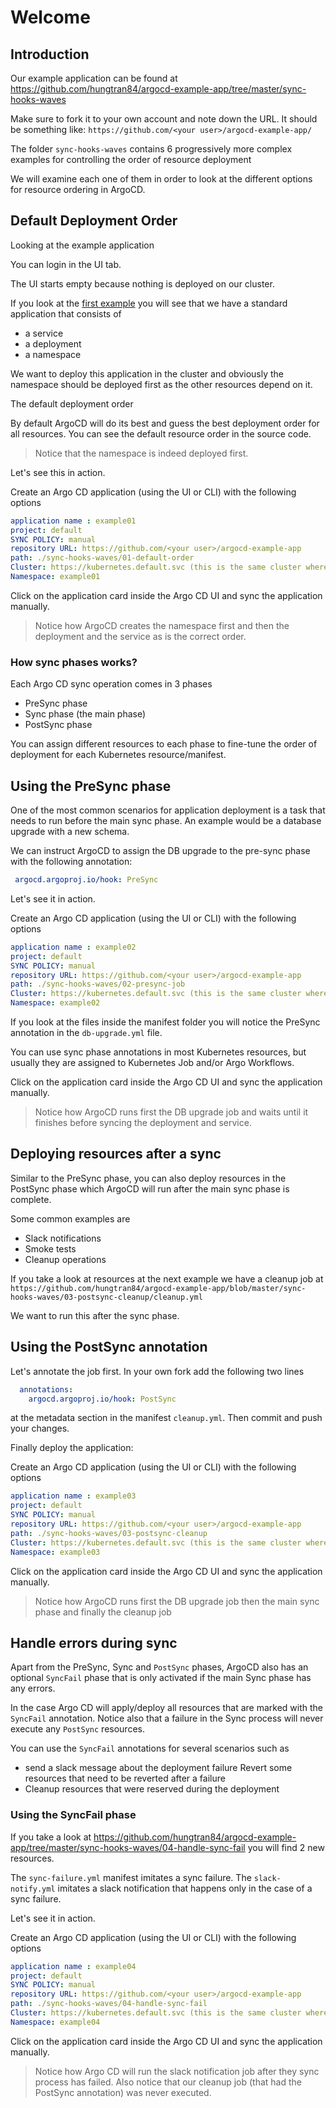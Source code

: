 # Welcome
## Introduction
Our example application can be found at https://github.com/hungtran84/argocd-example-app/tree/master/sync-hooks-waves

Make sure to fork it to your own account and note down the URL. It should be something like: `https://github.com/<your user>/argocd-example-app/`

The folder `sync-hooks-waves` contains 6 progressively more complex examples for controlling the order of resource deployment

We will examine each one of them in order to look at the different options for resource ordering in ArgoCD.

## Default Deployment Order
Looking at the example application  

You can login in the UI tab.

The UI starts empty because nothing is deployed on our cluster.

If you look at the [first example](https://github.com/hungtran84/argocd-example-app/tree/master/sync-hooks-waves/01-default-order) you will see that we have a standard application that consists of

  - a service
  - a deployment
  - a namespace

We want to deploy this application in the cluster and obviously the namespace should be deployed first as the other resources depend on it.

The default deployment order  

By default ArgoCD will do its best and guess the best deployment order for all resources. You can see the default resource order in the source code.

>Notice that the namespace is indeed deployed first.

Let's see this in action.

Create an Argo CD application (using the UI or CLI) with the following options

```yaml
application name : example01
project: default
SYNC POLICY: manual
repository URL: https://github.com/<your user>/argocd-example-app
path: ./sync-hooks-waves/01-default-order
Cluster: https://kubernetes.default.svc (this is the same cluster where ArgoCD is installed)
Namespace: example01
```

Click on the application card inside the Argo CD UI and sync the application manually. 

>Notice how ArgoCD creates the namespace first and then the deployment and the service as is the correct order.

### How sync phases works?

Each Argo CD sync operation comes in 3 phases
  - PreSync phase
  - Sync phase (the main phase)
  - PostSync phase  

You can assign different resources to each phase to fine-tune the order of deployment for each Kubernetes resource/manifest.

## Using the PreSync phase
One of the most common scenarios for application deployment is a task that needs to run before the main sync phase. An example would be a database upgrade with a new schema.

We can instruct ArgoCD to assign the DB upgrade to the pre-sync phase with the following annotation:

```yaml
 argocd.argoproj.io/hook: PreSync
```

Let's see it in action.

Create an Argo CD application (using the UI or CLI) with the following options

```yaml
application name : example02
project: default
SYNC POLICY: manual
repository URL: https://github.com/<your user>/argocd-example-app
path: ./sync-hooks-waves/02-presync-job
Cluster: https://kubernetes.default.svc (this is the same cluster where ArgoCD is installed)
Namespace: example02
```

If you look at the files inside the manifest folder you will notice the PreSync annotation in the `db-upgrade.yml` file.

You can use sync phase annotations in most Kubernetes resources, but usually they are assigned to Kubernetes Job and/or Argo Workflows.

Click on the application card inside the Argo CD UI and sync the application manually. 

>Notice how ArgoCD runs first the DB upgrade job and waits until it finishes before syncing the deployment and service.

## Deploying resources after a sync
Similar to the PreSync phase, you can also deploy resources in the PostSync phase which ArgoCD will run after the main sync phase is complete.

Some common examples are

  - Slack notifications
  - Smoke tests
  - Cleanup operations

If you take a look at resources at the next example we have a cleanup job at `https://github.com/hungtran84/argocd-example-app/blob/master/sync-hooks-waves/03-postsync-cleanup/cleanup.yml`

We want to run this after the sync phase.

## Using the PostSync annotation
Let's annotate the job first. In your own fork add the following two lines

```yaml
  annotations:
    argocd.argoproj.io/hook: PostSync
```

at the metadata section in the manifest `cleanup.yml`. Then commit and push your changes.

Finally deploy the application:

Create an Argo CD application (using the UI or CLI) with the following options

```yaml
application name : example03
project: default
SYNC POLICY: manual
repository URL: https://github.com/<your user>/argocd-example-app
path: ./sync-hooks-waves/03-postsync-cleanup
Cluster: https://kubernetes.default.svc (this is the same cluster where ArgoCD is installed)
Namespace: example03
```

Click on the application card inside the Argo CD UI and sync the application manually. 

>Notice how ArgoCD runs first the DB upgrade job then the main sync phase and finally the cleanup job

## Handle errors during sync

Apart from the PreSync, Sync and `PostSync` phases, ArgoCD also has an optional `SyncFail` phase that is only activated if the main Sync phase has any errors.

In the case Argo CD will apply/deploy all resources that are marked with the `SyncFail` annotation. Notice also that a failure in the Sync process will never execute any `PostSync` resources.

You can use the `SyncFail` annotations for several scenarios such as

  - send a slack message about the deployment failure
Revert some resources that need to be reverted after a failure
  - Cleanup resources that were reserved during the deployment

### Using the SyncFail phase

If you take a look at https://github.com/hungtran84/argocd-example-app/tree/master/sync-hooks-waves/04-handle-sync-fail you will find 2 new resources.

The `sync-failure.yml` manifest imitates a sync failure. The `slack-notify.yml` imitates a slack notification that happens only in the case of a sync failure.

Let's see it in action.

Create an Argo CD application (using the UI or CLI) with the following options

```yaml
application name : example04
project: default
SYNC POLICY: manual
repository URL: https://github.com/<your user>/argocd-example-app
path: ./sync-hooks-waves/04-handle-sync-fail
Cluster: https://kubernetes.default.svc (this is the same cluster where ArgoCD is installed)
Namespace: example04
```

Click on the application card inside the Argo CD UI and sync the application manually. 

>Notice how Argo CD will run the slack notification job after they sync process has failed. Also notice that our cleanup job (that had the PostSync annotation) was never executed.
